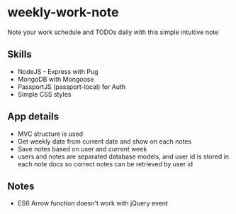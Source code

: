 # weekly-work-note
Note your work schedule and TODOs daily with this simple intuitive note

## Skills
- NodeJS - Express with Pug
- MongoDB with Mongoose
- PassportJS (passport-local) for Auth
- Simple CSS styles

## App details
- MVC structure is used
- Get weekly date from current date and show on each notes
- Save notes based on user and current week
- users and notes are separated database models, and user id is stored in each note docs so correct notes can be retrieved by user id


## Notes
- ES6 Arrow function doesn't work with jQuery event
